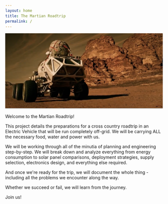 ```yaml
---
layout: home
title: The Martian Roadtrip
permalink: /
---
```


![Martian Rover](/assets/images/rover1.png)

Welcome to the Martian Roadtrip! 

This project details the preparations for a cross country roadtrip in an Electric Vehicle that will be run completely off-grid.  We will be carrying ALL the necessary food, water and power with us.

We will be working through all of the minutia of planning and engineering step-by-step.  We will break down and analyze everything from energy consumption to solar panel comparisons, deployment strategies,   supply selection, electronics design, and everything else required. 

And once we're ready for the trip, we will document the whole thing - including all the problems we encounter along the way.

Whether we succeed or fail, we will learn from the journey.

Join us!






